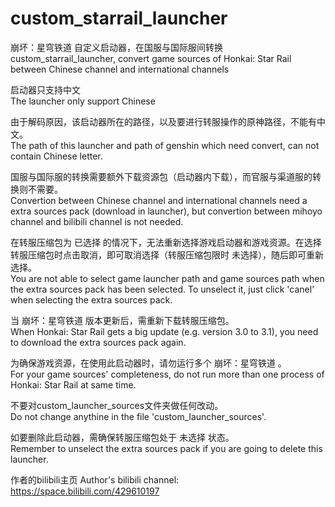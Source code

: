 # custom_starrail_launcher
崩坏：星穹铁道 自定义启动器，在国服与国际服间转换<br> custom_starrail_launcher, convert game sources of Honkai: Star Rail between Chinese channel and international channels

启动器只支持中文<br> The launcher only support Chinese

由于解码原因，该启动器所在的路径，以及要进行转服操作的原神路径，不能有中文。<br> The path of this launcher and path of genshin which need convert, can not contain Chinese letter.

国服与国际服的转换需要额外下载资源包（启动器内下载），而官服与渠道服的转换则不需要。<br> Convertion between Chinese channel and international channels need a extra sources pack (download in launcher), but convertion between mihoyo channel and bilibili channel is not needed.

在转服压缩包为 已选择 的情况下，无法重新选择游戏启动器和游戏资源。在选择转服压缩包时点击取消，即可取消选择（转服压缩包限时 未选择），随后即可重新选择。<br> You are not able to select game launcher path and game sources path when the extra sources pack has been selected. To unselect it, just click 'canel' when selecting the extra sources pack.

当 崩坏：星穹铁道 版本更新后，需重新下载转服压缩包。<br> When Honkai: Star Rail gets a big update (e.g. version 3.0 to 3.1), you need to download the extra sources pack again.

为确保游戏资源，在使用此启动器时，请勿运行多个 崩坏：星穹铁道 。<br> For your game sources' completeness, do not run more than one process of Honkai: Star Rail at same time.

不要对custom_launcher_sources文件夹做任何改动。<br> Do not change anythine in the file 'custom_launcher_sources'.

如要删除此启动器，需确保转服压缩包处于 未选择 状态。<br> Remember to unselect the extra sources pack if you are going to delete this launcher.

作者的bilibili主页 Author's bilibili channel:<br>
https://space.bilibili.com/429610197


